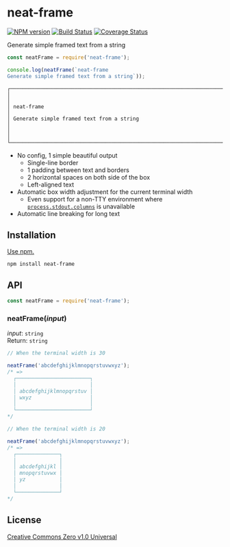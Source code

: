 # neat-frame

[![NPM version](https://img.shields.io/npm/v/neat-frame.svg)](https://www.npmjs.com/package/neat-frame)
[![Build Status](https://travis-ci.org/shinnn/neat-frame.svg?branch=master)](https://travis-ci.org/shinnn/neat-frame)
[![Coverage Status](https://img.shields.io/coveralls/shinnn/neat-frame.svg)](https://coveralls.io/github/shinnn/neat-frame?branch=master)

Generate simple framed text from a string

```javascript
const neatFrame = require('neat-frame');

console.log(neatFrame(`neat-frame
Generate simple framed text from a string`));
```

```
┌──────────────────────────────────────────────────────────────────────────┐
│                                                                          │
│ neat-frame                                                               │
│ Generate simple framed text from a string                                │
│                                                                          │
└──────────────────────────────────────────────────────────────────────────┘
```

* No config, 1 simple beautiful output
  * Single-line border
  * 1 padding between text and borders
  * 2 horizontal spaces on both side of the box
  * Left-aligned text
* Automatic box width adjustment for the current terminal width
  * Even support for a non-TTY environment where [`process.stdout.columns`](https://nodejs.org/api/tty.html#tty_writestream_columns) is unavailable
* Automatic line breaking for long text

## Installation

[Use npm.](https://docs.npmjs.com/cli/install)

```
npm install neat-frame
```

## API

```javascript
const neatFrame = require('neat-frame');
```

### neatFrame(*input*)

*input*: `string`  
Return: `string`

```javascript
// When the terminal width is 30

neatFrame('abcdefghijklmnopqrstuvwxyz');
/* =>
  ┌────────────────────────┐
  │                        │
  │ abcdefghijklmnopqrstuv │
  │ wxyz                   │
  │                        │
  └────────────────────────┘
*/

// When the terminal width is 20

neatFrame('abcdefghijklmnopqrstuvwxyz');
/* =>
  ┌──────────────┐
  │              │
  │ abcdefghijkl │
  │ mnopqrstuvwx │
  │ yz           │
  │              │
  └──────────────┘
*/
```

## License

[Creative Commons Zero v1.0 Universal](https://creativecommons.org/publicdomain/zero/1.0/deed)
